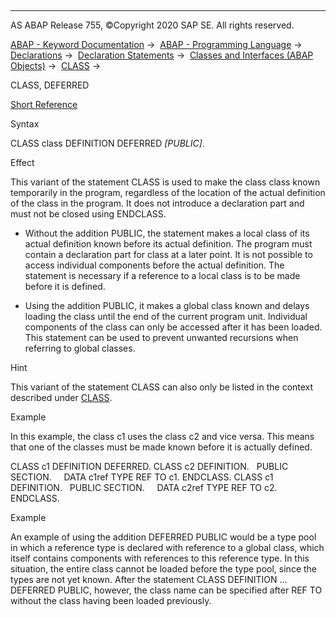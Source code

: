   

* * *

AS ABAP Release 755, ©Copyright 2020 SAP SE. All rights reserved.

[ABAP - Keyword Documentation](javascript:call_link\('abenabap.htm'\)) →  [ABAP - Programming Language](javascript:call_link\('abenabap_reference.htm'\)) →  [Declarations](javascript:call_link\('abendeclarations.htm'\)) →  [Declaration Statements](javascript:call_link\('abenabap_declarations.htm'\)) →  [Classes and Interfaces (ABAP Objects)](javascript:call_link\('abenclasses_and_interfaces.htm'\)) →  [CLASS](javascript:call_link\('abapclass.htm'\)) → 

CLASS, DEFERRED

[Short Reference](javascript:call_link\('abapclass_deferred_load_shortref.htm'\))

Syntax

CLASS class DEFINITION DEFERRED *\[*PUBLIC*\]*.

Effect

This variant of the statement CLASS is used to make the class class known temporarily in the program, regardless of the location of the actual definition of the class in the program. It does not introduce a declaration part and must not be closed using ENDCLASS.

-   Without the addition PUBLIC, the statement makes a local class of its actual definition known before its actual definition. The program must contain a declaration part for class at a later point. It is not possible to access individual components before the actual definition. The statement is necessary if a reference to a local class is to be made before it is defined.
    

-   Using the addition PUBLIC, it makes a global class known and delays loading the class until the end of the current program unit. Individual components of the class can only be accessed after it has been loaded. This statement can be used to prevent unwanted recursions when referring to global classes.

Hint

This variant of the statement CLASS can also only be listed in the context described under [CLASS](javascript:call_link\('abapclass.htm'\)).

Example

In this example, the class c1 uses the class c2 and vice versa. This means that one of the classes must be made known before it is actually defined.

CLASS c1 DEFINITION DEFERRED.
CLASS c2 DEFINITION.
  PUBLIC SECTION.
    DATA c1ref TYPE REF TO c1.
ENDCLASS.
CLASS c1 DEFINITION.
  PUBLIC SECTION.
    DATA c2ref TYPE REF TO c2.
ENDCLASS.

Example

An example of using the addition DEFERRED PUBLIC would be a type pool in which a reference type is declared with reference to a global class, which itself contains components with references to this reference type. In this situation, the entire class cannot be loaded before the type pool, since the types are not yet known. After the statement CLASS DEFINITION ... DEFERRED PUBLIC, however, the class name can be specified after REF TO without the class having been loaded previously.